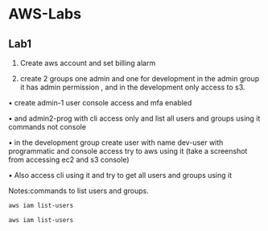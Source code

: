# AWS-Labs

## Lab1

1. Create aws account and set billing alarm



2.  create 2 groups one admin and one for development in the admin group it has admin permission , and   in the development only access to s3.

• create admin-1 user console access and mfa enabled


• and admin2-prog with cli access only and list all users and groups using it commands not console


• in the development group create user with name dev-user with programmatic and console access try to aws using it (take a screenshot from accessing ec2 and s3 console)

• Also access cli using it and try to get all users and groups using it


Notes:commands to list users and groups.

```bash 
aws iam list-users

```

```bash 
aws iam list-users

```
